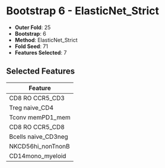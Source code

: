 # Bootstrap 6 - ElasticNet_Strict

- **Outer Fold**: 25
- **Bootstrap**: 6
- **Method**: ElasticNet_Strict
- **Fold Seed**: 71
- **Features Selected**: 7

## Selected Features

| Feature |
|---------|
| CD8 RO CCR5_CD3 |
| Treg naive_CD4 |
| Tconv memPD1_mem |
| CD8 RO CCR5_CD8 |
| Bcells naive_CD3neg |
| NKCD56hi_nonTnonB |
| CD14mono_myeloid |
